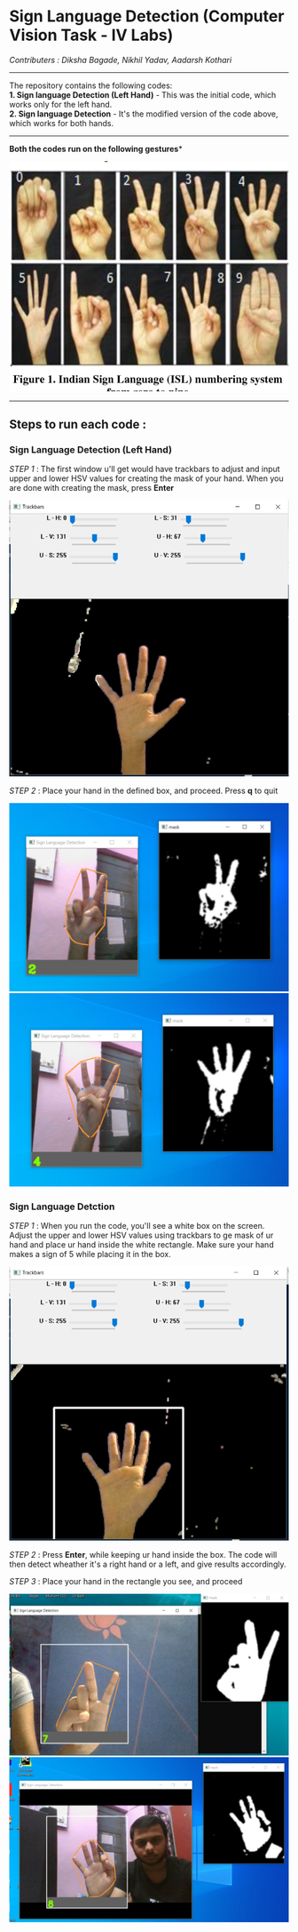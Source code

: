# Sign Language Detection (Computer Vision Task - IV Labs)
*Contributers : Diksha Bagade, Nikhil Yadav, Aadarsh Kothari*
___
The repository contains the following codes:  
**1. Sign language Detection (Left Hand)** - This was the initial code, which works only for the left hand.  
**2. Sign language Detection** - It's the modified version of the code above, which works for both hands.
___
  
**Both the codes run on the following gestures***  

![](Images/image%20set.png)
___

## Steps to run each code :  
  
### **Sign Language Detection (Left Hand)**   
  
*STEP 1* : The first window u'll get would have trackbars to adjust and input upper and lower HSV values for creating the mask of your hand. When you are done with creating the mask, press **Enter**   

![](Images/1.start.png)  

*STEP 2* : Place your hand in the defined box, and proceed. Press **q** to quit  
  
![](Images/1.2.png)  
![](Images/1.4.png) 
  
### **Sign Language Detction**  
  
*STEP 1* : When you run the code, you'll see a white box on the screen. Adjust the upper and lower HSV values using trackbars to ge mask of ur hand and place ur hand inside the white rectangle. Make sure your hand makes a sign of 5 while placing it in the box.  
  
![](Images/2.start.png)  

*STEP 2* : Press **Enter**, while keeping ur hand inside the box. The code will then detect wheather it's a right hand or a left, and give results accordingly.  

*STEP 3* : Place your hand in the rectangle you see, and proceed  
  
![](Images/2.7.png)  
![](Images/2.8.png)  

